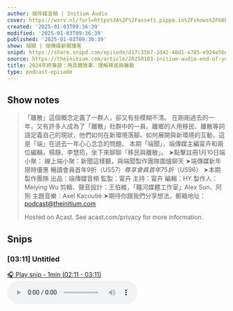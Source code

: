 ```yaml
---
author: 端传媒音頻 | Initium Audio
cover: https://wsrv.nl/?url=https%3A%2F%2Fassets.pippa.io%2Fshows%2F66b07190af99592b5329f43a%2Fshow-cover.jpeg&w=200&h=200
created: '2025-01-03T09:36:39'
modified: '2025-01-03T09:36:39'
published: '2025-01-03T09:36:39'
show: 端聞 | 端傳媒新聞播客
snipd: https://share.snipd.com/episode/d17c35b7-2d42-40d1-a785-e924e56e3963
source: https://theinitium.com/article/20250103-initium-audio-end-of-year-review-immigrants-immigration-diaspora
title: 2024年終專題：用具體故事，理解移民與離散
type: podcast-episode
---
```



## Show notes
> 「離散」這個概念定義了一群人，卻又有些模糊不清。
> 在剛剛過去的一年，又有許多人成為了「離散」社群中的一員。離鄉的人用移民、離散等詞語定義自己的現狀，他們如何在新環境落腳、如何展開與新環境的互動，這是「端」在過去一年心心念念的問題。
> 本期「端聞」，端傳媒主編甯卉和兩位編輯，楊靜、李慧筠，坐下來聊聊「移民與離散」。
> ➤點擊註冊1月10日端小聚： 線上端小聚：新聞這樣聽，與端聞製作團隊圍爐聊天 
> ➤端傳媒新年限時優惠 
> 暢讀會員首年9折（US$57） 
> 尊享會員首年75折（US$96） 
> ➤本期製作團隊 
> 出品：端傳媒音頻
> 監製：甯卉
> 主持：甯卉
> 編輯：HY
> 製作人：Meiying Wu
> 剪輯、聲音設計：王伯維，「韁河媒體工作室」Alex Sun、阿狗
> 主題音樂：Axel Kacoutié
> ➤期待你跟我們分享想法，郵箱地址： podcast@theinitium.com 
> 
> Hosted on Acast. See  acast.com/privacy  for more information.

## Snips
### [03:11] Untitled
[🎧 Play snip - 1min️ (02:11 - 03:11)](https://share.snipd.com/snip/18b38df3-3667-44da-8cd8-bbb9e54aa801)
<audio controls> <source src="https://sphinx.acast.com/p/open/s/66b07190af99592b5329f43a/e/6777bf0aa1ad7348eb7a544d/media.mp3#t=02:11,03:11"> </audio>
